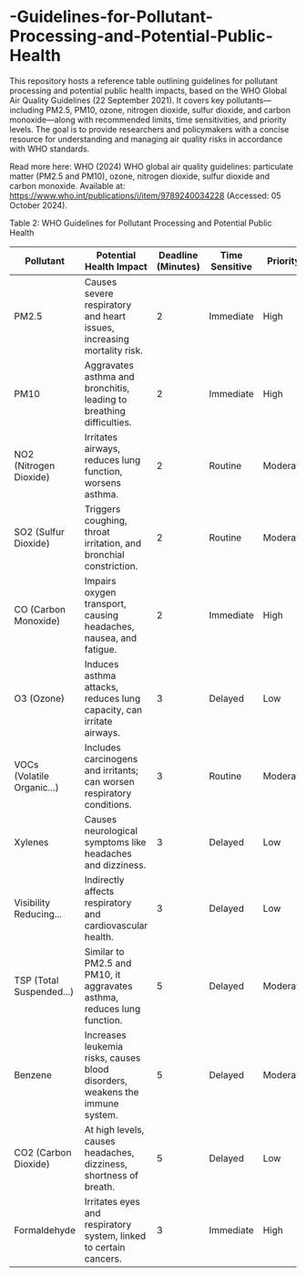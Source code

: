 # -Guidelines-for-Pollutant-Processing-and-Potential-Public-Health
This repository hosts a reference table outlining guidelines for pollutant processing and potential public health impacts, based on the WHO Global Air Quality Guidelines (22 September 2021). It covers key pollutants—including PM2.5, PM10, ozone, nitrogen dioxide, sulfur dioxide, and carbon monoxide—along with recommended limits, time sensitivities, and priority levels. The goal is to provide researchers and policymakers with a concise resource for understanding and managing air quality risks in accordance with WHO standards.

Read more here: WHO (2024) WHO global air quality guidelines: particulate matter (‎PM2.5 and PM10)‎, ozone, nitrogen dioxide, sulfur dioxide and carbon monoxide. Available at: https://www.who.int/publications/i/item/9789240034228  (Accessed: 05 October 2024). 

Table 2: WHO Guidelines for Pollutant Processing and Potential Public Health

| Pollutant                   | Potential Health Impact                                                | Deadline (Minutes) | Time Sensitive | Priority  |
|-----------------------------|------------------------------------------------------------------------|--------------------|----------------|----------|
| PM2.5                       | Causes severe respiratory and heart issues, increasing mortality risk. | 2                  | Immediate      | High      |
| PM10                        | Aggravates asthma and bronchitis, leading to breathing difficulties.    | 2                  | Immediate      | High      |
| NO2 (Nitrogen Dioxide)      | Irritates airways, reduces lung function, worsens asthma.              | 2                  | Routine        | Moderate  |
| SO2 (Sulfur Dioxide)        | Triggers coughing, throat irritation, and bronchial constriction.      | 2                  | Routine        | Moderate  |
| CO (Carbon Monoxide)        | Impairs oxygen transport, causing headaches, nausea, and fatigue.      | 2                  | Immediate      | High      |
| O3 (Ozone)                  | Induces asthma attacks, reduces lung capacity, can irritate airways.    | 3                  | Delayed        | Low       |
| VOCs (Volatile Organic...)  | Includes carcinogens and irritants; can worsen respiratory conditions.  | 3                  | Routine        | Moderate  |
| Xylenes                     | Causes neurological symptoms like headaches and dizziness.             | 3                  | Delayed        | Low       |
| Visibility Reducing...      | Indirectly affects respiratory and cardiovascular health.              | 3                  | Delayed        | Low       |
| TSP (Total Suspended...)    | Similar to PM2.5 and PM10, it aggravates asthma, reduces lung function. | 5                  | Delayed        | Moderate  |
| Benzene                     | Increases leukemia risks, causes blood disorders, weakens the immune system. | 5              | Delayed        | Moderate  |
| CO2 (Carbon Dioxide)        | At high levels, causes headaches, dizziness, shortness of breath.       | 5                  | Delayed        | Low       |
| Formaldehyde                | Irritates eyes and respiratory system, linked to certain cancers.       | 3                  | Immediate      | High      |

